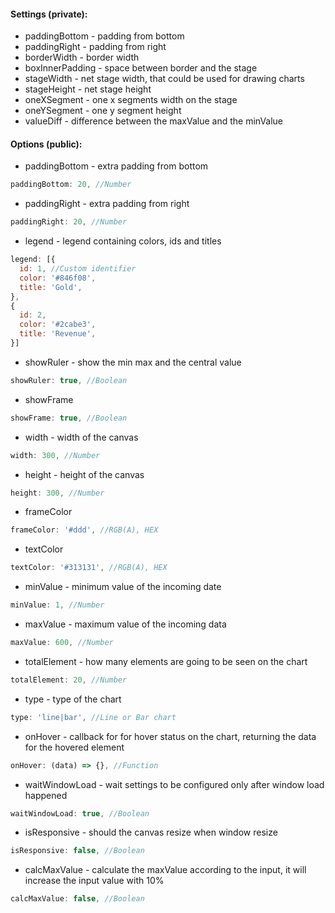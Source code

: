 #### Settings (private):
* paddingBottom - padding from bottom
* paddingRight - padding from right
* borderWidth - border width
* boxInnerPadding - space between border and the stage
* stageWidth - net stage width, that could be used for drawing charts
* stageHeight - net stage height
* oneXSegment - one x segments width on the stage
* oneYSegment - one y segment height
* valueDiff - difference between the maxValue and the minValue


#### Options (public):
* paddingBottom - extra padding from bottom
```js
paddingBottom: 20, //Number
```
* paddingRight - extra padding from right
```js
paddingRight: 20, //Number
```
* legend - legend containing colors, ids and titles
```js
legend: [{
  id: 1, //Custom identifier
  color: '#846f08',
  title: 'Gold',
},
{
  id: 2,
  color: '#2cabe3',
  title: 'Revenue',
}]
```
* showRuler - show the min max and the central value
```js
showRuler: true, //Boolean
```
* showFrame
```js
showFrame: true, //Boolean
```
* width - width of the canvas
```js
width: 300, //Number
```
* height - height of the canvas
```js
height: 300, //Number
```
* frameColor
```js
frameColor: '#ddd', //RGB(A), HEX
```
* textColor
```js
textColor: '#313131', //RGB(A), HEX
```
* minValue - minimum value of the incoming date
```js
minValue: 1, //Number
```
* maxValue - maximum value of the incoming data
```js
maxValue: 600, //Number
```
* totalElement - how many elements are going to be seen on the chart
```js
totalElement: 20, //Number
```
* type - type of the chart
```js
type: 'line|bar', //Line or Bar chart
```
* onHover - callback for for hover status on the chart, returning the data for the hovered element
```js
onHover: (data) => {}, //Function
```

* waitWindowLoad - wait settings to be configured only after window load happened
```js
waitWindowLoad: true, //Boolean
```

* isResponsive - should the canvas resize when window resize
```js
isResponsive: false, //Boolean
```

* calcMaxValue - calculate the maxValue according to the input, it will increase the input value with 10%
```js
calcMaxValue: false, //Boolean
```